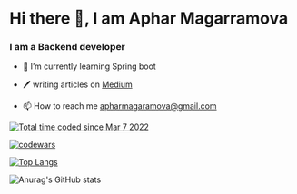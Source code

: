 # Hi there 👋, I am Aphar Magarramova
   ### I am a Backend developer

- 🌱 I’m currently learning Spring boot 
  
- 🖊️ writing articles on <a href="https://medium.com/@aphar">Medium</a>
  
- 📫 How to reach me apharmagaramova@gmail.com

<a href="https://wakatime.com/@10a9ce00-cf75-4dee-be05-e0801470c367"><img src="https://wakatime.com/badge/user/10a9ce00-cf75-4dee-be05-e0801470c367.svg" alt="Total time coded since Mar 7 2022" /></a>

<a href="https://www.codewars.com/users/aphar.magaramova"><img src="https://www.codewars.com/users/aphar.magaramova/badges/small" alt="codewars"></a>


<!--
![Profile views](https://komarev.com/ghpvc/?username=aaphar)
-->
[![Top Langs](https://github-readme-stats.vercel.app/api/top-langs/?username=aaphar&layout=compact&theme=algolia)](https://github.com/ApharMagaramova/github-readme-stats)

![Anurag's GitHub stats](https://github-readme-stats.vercel.app/api?username=aaphar&show_icons=true&theme=algolia)

<!--
[![committers.top badge](https://user-badge.committers.top/azerbaijan/aaphar.svg)](https://user-badge.committers.top/azerbaijan/aaphar)
-->

<!--
**aaphar/aaphar** is a ✨ _special_ ✨ repository because its `README.md` (this file) appears on your GitHub profile.

Here are some ideas to get you started:

- 🔭 I’m currently working on ...
- 🌱 I’m currently learning ...
- 👯 I’m looking to collaborate on ...
- 🤔 I’m looking for help with ...
- 💬 Ask me about ...
- 📫 How to reach me: ...
- 😄 Pronouns: ...
- ⚡ Fun fact: ...
-->
